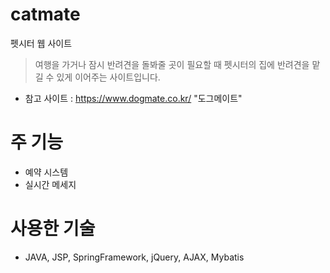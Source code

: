 # catmate
펫시터 웹 사이트
> 여행을 가거나 잠시 반려견을 돌봐줄 곳이 필요할 때 펫시터의 집에 반려견을 맡길 수 있게 이어주는 사이트입니다.
* 참고 사이트 : https://www.dogmate.co.kr/ "도그메이트"

# 주 기능
* 예약 시스템
* 실시간 메세지

# 사용한 기술
* JAVA, JSP, SpringFramework, jQuery, AJAX, Mybatis

